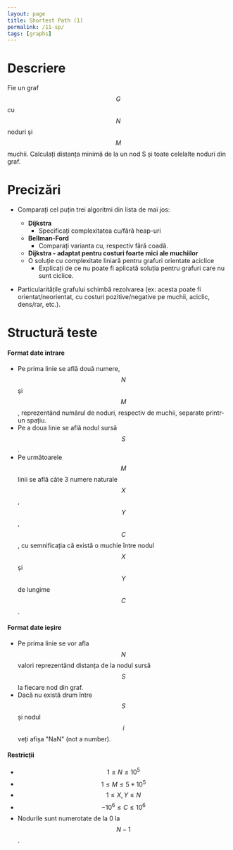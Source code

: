 ```yaml
---
layout: page
title: Shortest Path (1)
permalink: /11-sp/
tags: [graphs]
---
```


# Descriere

Fie un graf $$G$$ cu $$N$$ noduri și $$M$$ muchii. Calculați distanța minimă de la un nod S și toate celelalte
noduri din graf.

# Precizări

- Comparați cel puțin trei algoritmi din lista de mai jos:
  - **Dijkstra** 
    - Specificați complexitatea cu/fără heap-uri
  - **Bellman-Ford**
    - Comparați varianta cu, respectiv fără coadă.
  - **Dijkstra - adaptat pentru costuri foarte mici ale muchiilor**
  - O soluție cu complexitate liniară pentru grafuri orientate aciclice
    - Explicați de ce nu poate fi aplicată soluția pentru grafuri care nu sunt ciclice.

- Particularitățile grafului schimbă rezolvarea (ex: acesta poate fi orientat/neorientat, cu costuri pozitive/negative pe
muchii, aciclic, dens/rar, etc.).

# Structură teste

#### Format date intrare

- Pe prima linie se află două numere, $$N$$ și $$M$$, reprezentând numărul de noduri, respectiv de muchii, separate printr-un spațiu.
- Pe a doua linie se află nodul sursă $$S$$.
- Pe următoarele $$M$$ linii se află câte 3 numere naturale $$X$$, $$Y$$, $$C$$, cu semnificația că există o muchie între nodul $$X$$ și $$Y$$
  de lungime $$C$$.

#### Format date ieșire

- Pe prima linie se vor afla $$N$$ valori reprezentând distanța de la nodul sursă $$S$$ la fiecare nod din graf.
- Dacă nu există drum între $$S$$ și nodul $$i$$ veți afișa "NaN" (not a number).

#### Restricții

- $$ 1 \leq N \leq 10^5$$
- $$ 1 \leq M \leq 5 * 10^5$$
- $$ 1 \leq X, Y \leq N$$
- $$ -10^6 \leq C \leq 10^6$$
- Nodurile sunt numerotate de la 0 la $$N-1$$.
